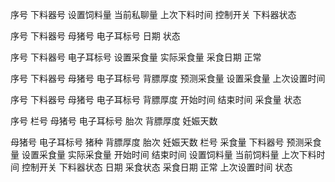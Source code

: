 序号 下料器号 设置饲料量 当前私聊量 上次下料时间 控制开关 下料器状态



序号 下料器号 母猪号 电子耳标号 日期 状态



序号 下料器号 电子耳标号 设置采食量 实际采食量 采食日期 正常



序号 下料器号 母猪号 电子耳标号 背膘厚度 预测采食量 设置采食量 上次设置时间



序号 下料器号 母猪号 电子耳标号 背膘厚度 开始时间 结束时间 采食量 状态



序号 栏号 母猪号 电子耳标号 胎次 背膘厚度 妊娠天数





母猪号 电子耳标号 猪种 背膘厚度 胎次 妊娠天数 栏号 采食量 下料器号 预测采食量 设置采食量 实际采食量 开始时间 结束时间 设置饲料量 当前饲料量 上次下料时间 控制开关 下料器状态 日期 采食状态 采食日期 正常 上次设置时间 状态





